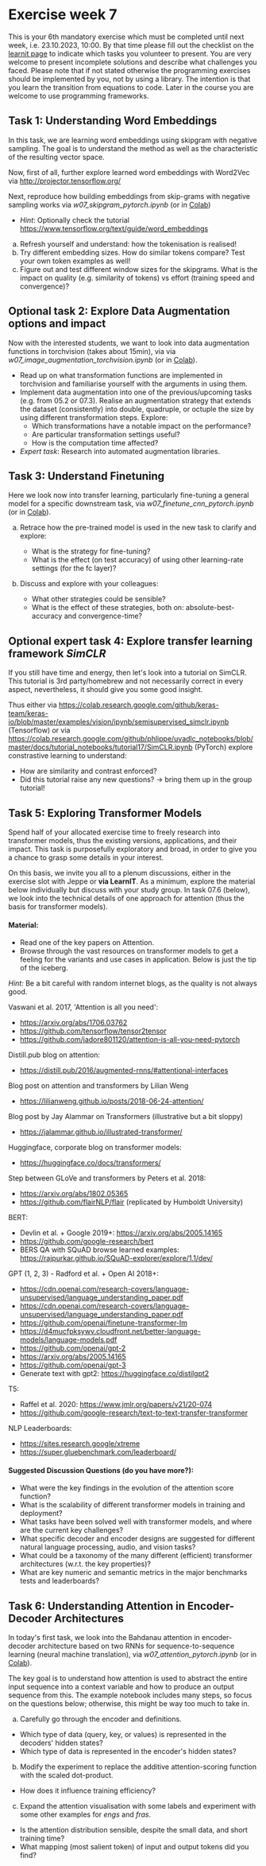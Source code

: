 
# Exercise week 7

This is your 6th mandatory exercise which must be completed until next week, i.e. 23.10.2023, 10:00. By that time please fill out the checklist on the [learnit page](https://learnit.itu.dk/course/view.php?id=3022225) to indicate which tasks you volunteer to present. 
You are very welcome to present incomplete solutions and describe what challenges you faced.
Please note that if not stated otherwise the programming exercises should be implemented by you, not by using a library. The intention is that you learn the transition from equations to code. Later in the course you are welcome to use programming frameworks.
<style type="text/css">
    ol { list-style-type: lower-alpha; }
</style>

## Task 1: Understanding Word Embeddings

In this task, we are learning word embeddings using skipgram with negative sampling. The goal is to understand the method as well as the characteristic of the resulting vector space.

Now, first of all, further explore learned word embeddings with Word2Vec via http://projector.tensorflow.org/

Next, reproduce how building embeddings from skip-grams with negative sampling works
via  *w07_skipgram_pytorch.ipynb* (or in [Colab](https://colab.research.google.com/drive/1jrljPlVNPRqE_GXwh5mC54VAOigtbvV5))

- *Hint*: Optionally check the tutorial https://www.tensorflow.org/text/guide/word_embeddings
1. Refresh yourself and understand: how the tokenisation is realised!
2. Try different embedding sizes. How do similar tokens compare? Test your own token examples as well!
3. Figure out and test different window sizes for the skipgrams. What is the impact on quality (e.g. similarity of tokens) vs effort (training speed and convergence)?


## Optional task 2: Explore Data Augmentation options and impact

Now with the interested students, we want to look into data augmentation functions in torchvision (takes about 15min), via 
via *w07_image_augmentation_torchvision.ipynb* (or in [Colab](https://colab.research.google.com/drive/1JDiy0PKlXdGGXdcxy_I3bgYOU4vPVcqd)).

* Read up on what transformation functions are implemented in torchvision and familiarise yourself with the arguments in using them.
* Implement data augmentation into one of the previous/upcoming tasks (e.g. from 05.2 or 07.3). Realise an augmentation strategy that extends the dataset (consistently) into double, quadruple, or octuple the size by using different transformation steps. Explore:
   - Which transformations have a notable impact on the performance?
   - Are particular transformation settings useful? 
   - How is the computation time affected?
* *Expert task*: Research into automated augmentation libraries.


## Task 3: Understand Finetuning

Here we look now into transfer learning, particularly fine-tuning a general model for a specific downstream task, via *w07_finetune_cnn_pytorch.ipynb* (or in [Colab](https://colab.research.google.com/drive/1_pec9VGuU8PIxbYNh7Ed3xvFFFa5o1O1)).

1. Retrace how the pre-trained model is used in the new task to clarify and explore:
   - What is the strategy for fine-tuning?
   - What is the effect (on test accuracy) of using other learning-rate settings (for the fc layer)?

2. Discuss and explore with your colleagues:
   - What other strategies could be sensible?
   - What is the effect of these strategies, both on: absolute-best-accuracy and convergence-time?


## Optional expert task 4: Explore transfer learning framework *SimCLR*

If you still have time and energy, then let's look into a tutorial on SimCLR. This tutorial is 3rd party/homebrew and not necessarily correct in every aspect, nevertheless, it should give you some good insight.

Thus either via https://colab.research.google.com/github/keras-team/keras-io/blob/master/examples/vision/ipynb/semisupervised_simclr.ipynb (Tensorflow) or via 
https://colab.research.google.com/github/phlippe/uvadlc_notebooks/blob/master/docs/tutorial_notebooks/tutorial17/SimCLR.ipynb (PyTorch) explore constrastive learning to understand:

- How are similarity and contrast enforced?</li>
- Did this tutorial raise any new questions? -> bring them up in the group tutorial!


## Task 5: Exploring Transformer Models

Spend half of your allocated exercise time to freely research into transformer models, thus the existing versions, applications, and their impact. This task is purposefully exploratory and broad, in order to give you a chance to grasp some details in your interest. 

On this basis, we invite you all to a plenum discussions, either in the exercise slot with Jeppe or **via LearnIT**. As a minimum, explore the material below individually but discuss with your study group. In task 07.6 (below), we look into the technical details of one approach for attention (thus the basis for transformer models).

#### Material:

- Read one of the key papers on Attention.
- Browse through the vast resources on transformer models to get a feeling for the variants and use cases in application. Below is just the tip of the iceberg.

*Hint:* Be a bit careful with random internet blogs, as the quality is not always good.

Vaswani et al. 2017, 'Attention is all you need':
- https://arxiv.org/abs/1706.03762
- https://github.com/tensorflow/tensor2tensor
- https://github.com/jadore801120/attention-is-all-you-need-pytorch

Distill.pub blog on attention:
- https://distill.pub/2016/augmented-rnns/#attentional-interfaces

Blog post on attention and transformers by Lilian Weng 
- https://lilianweng.github.io/posts/2018-06-24-attention/

Blog post by Jay Alammar on Transformers (illustrative but a bit sloppy)
- https://jalammar.github.io/illustrated-transformer/

Huggingface, corporate blog on transformer models:
- https://huggingface.co/docs/transformers/

Step between GLoVe and transformers by Peters et al. 2018:
- https://arxiv.org/abs/1802.05365
- https://github.com/flairNLP/flair (replicated by Humboldt University)

BERT:
- Devlin et al. + Google 2019+: https://arxiv.org/abs/2005.14165
- https://github.com/google-research/bert
- BERS QA with SQuAD browse learned examples: https://rajpurkar.github.io/SQuAD-explorer/explore/1.1/dev/

GPT (1, 2, 3) - Radford et al. + Open AI 2018+:
- https://cdn.openai.com/research-covers/language-unsupervised/language_understanding_paper.pdf
- https://cdn.openai.com/research-covers/language-unsupervised/language_understanding_paper.pdf
- https://github.com/openai/finetune-transformer-lm
- https://d4mucfpksywv.cloudfront.net/better-language-models/language-models.pdf
- https://github.com/openai/gpt-2
- https://arxiv.org/abs/2005.14165
- https://github.com/openai/gpt-3
- Generate text with gpt2: https://huggingface.co/distilgpt2

T5:
- Raffel et al. 2020: https://www.jmlr.org/papers/v21/20-074
- https://github.com/google-research/text-to-text-transfer-transformer

NLP Leaderboards:
- https://sites.research.google/xtreme
- https://super.gluebenchmark.com/leaderboard/

#### Suggested Discussion Questions (do you have more?):

- What were the key findings in the evolution of the attention score function?
- What is the scalability of different transformer models in training and deployment?
- What tasks have been solved well with transformer models, and where are the current key challenges?
- What specific decoder and encoder designs are suggested for different natural language processing, audio, and vision tasks?
- What could be a taxonomy of the many different (efficient) transformer architectures (w.r.t. the key properties)?
- What are key numeric and semantic metrics in the major benchmarks tests and leaderboards?


## Task 6: Understanding Attention in Encoder-Decoder Architectures

In today's first task, we look into the Bahdanau attention in encoder-decoder architecture based on two RNNs for sequence-to-sequence learning (neural machine translation), via *w07_attention_pytorch.ipynb* (or in [Colab](https://colab.research.google.com/drive/1gOPe5h8SpLK2eFB_tOzjlVkQNeqddB1C)).

The key goal is to understand how attention is used to abstract the entire input sequence into a context variable and how to produce an output sequence from this. The example notebook includes many steps, so focus on the questions below; otherwise, this might be way too much to take in.

1. Carefully go through the encoder and definitions.  
  - Which type of data (query, key, or values) is represented in the decoders' hidden states?
  - Which type of data is represented in the encoder's hidden states?
2. Modify the experiment to replace the additive attention-scoring function with the scaled dot-product. 
  - How does it influence training efficiency?</li>
3. Expand the attention visualisation with some labels and experiment with some other examples for *engs* and *fras*. 
  - Is the attention distribution sensible, despite the small data, and short training time?
  - What mapping (most salient token) of input and output tokens did you find?
